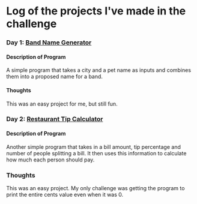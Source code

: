 # Log of the projects I've made in the challenge

### Day 1: [Band Name Generator](https://github.com/TessCBear/100-Days-of-Code/tree/main/Day%201)
#### Description of Program
A simple program that takes a city and a pet name as inputs and combines them into a proposed name for a band.

#### Thoughts
This was an easy project for me, but still fun.

### Day 2: [Restaurant Tip Calculator](https://github.com/TessCBear/100-Days-of-Code/tree/main/Day2)
#### Description of Program
Another simple program that takes in a bill amount, tip percentage and number of people splitting a bill. It then uses this information to calculate how much each person should pay.

### Thoughts
This was an easy project. My only challenge was getting the program to print the entire cents value even when it was 0. 

